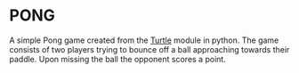 # PONG

A simple Pong game created from the [Turtle](https://docs.python.org/3/library/turtle.html) module in python. The game consists of two players trying to bounce off a ball approaching towards their paddle. Upon missing the ball the opponent scores a point.
